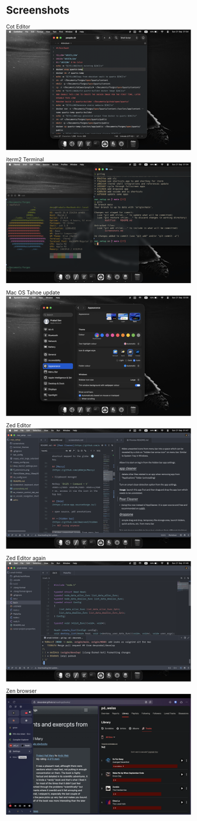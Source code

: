 # Screenshots

Cot Editor
![Cot Editor](./screenshots/cot_ss_1.png)  

iterm2 Terminal
![iterm2 Terminal](./screenshots/iterm2_ss_1.png)  

Mac OS Tahoe update
![Mac OS Tahoe update](./screenshots/setting_tahoe_ss_1.png)  

Zed Editor
![Zed Editor](./screenshots/zed_ss_1.png)  

Zed Editor again
![Zed Editor again](./screenshots/zed_ss_2.png)  

Zen browser
![Zen browser](./screenshots/zen_ss_1.png)  
